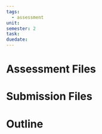 ```yaml
---
tags:
  - assessment
unit: 
semester: 2
task: 
duedate: 
---
```

# Assessment Files
# Submission Files
# Outline